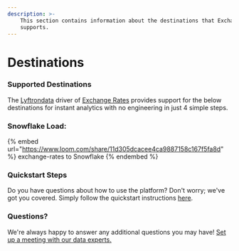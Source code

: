 ```yaml
---
description: >-
    This section contains information about the destinations that Exchange Rates
    supports.
---
```


# Destinations

### Supported Destinations

The [Lyftrondata](https://www.lyftrondata.com/) driver of [Exchange Rates](https://www.lyftrondata.com/integration/exchange-rates/) provides support for the below destinations for instant analytics with no engineering in just 4 simple steps.

### Snowflake Load:

{% embed url="https://www.loom.com/share/11d305dcacee4ca9887158c167f5fa8d" %}
exchange-rates to Snowflake
{% endembed %}

### Quickstart Steps

Do you have questions about how to use the platform? Don't worry; we've got you covered. Simply follow the quickstart instructions [here](../../../quickstart-steps.md).

### Questions? <a href="#questions" id="questions"></a>

We're always happy to answer any additional questions you may have! [Set up a meeting with our data experts.](https://www.lyftrondata.com/book-a-meeting/)
